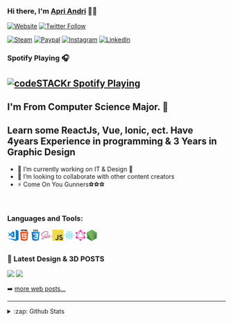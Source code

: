 ### Hi there, I'm [Apri Andri][website] 🦇🦇

[![Website](http://img.shields.io/website?label=APRIANDRI&style=for-the-badge&url=https://www.apriandri.tech)](https://www.apriandri.tech)
[![Twitter Follow](https://img.shields.io/twitter/follow/apriandri27?color=1DA1F2&logo=twitter&style=for-the-badge)](https://twitter.com/intent/follow?original_referer=https%3A%2F%2Fgithub.com%2Fcapriandri27&screen_name=apriandri27)

[![Steam](https://img.shields.io/badge/Steam-%23000000.svg?&style=for-the-badge&logo=steam&logoColor=white)](https://steamcommunity.com/id/apriandri/)
[![Paypal](https://img.shields.io/badge/paypal-%2300457C.svg?&style=for-the-badge&logo=paypal&logoColor=white)](apriandri69@gmail.com)
[![Instagram](https://img.shields.io/badge/instagram-%23E4405F.svg?&style=for-the-badge&logo=instagram&logoColor=white)](https://www.instagram.com/apriandri)
[![LinkedIn](https://img.shields.io/badge/linkedin-%230077B5.svg?&style=for-the-badge&logo=linkedin&logoColor=white)](https://www.linkedin.com/in/apriandri/)



### Spotify Playing 🎧
[<img src="https://now-playing-codestackr.vercel.app/api/spotify-playing" alt="codeSTACKr Spotify Playing" width="350" />](https://open.spotify.com/playlist/42FW4P9QyfqL7OhwiN7lNG)
---

 
## I'm From Computer Science Major. 👑
## Learn some ReactJs, Vue, Ionic, ect. Have 4years Experience in programming & 3 Years in Graphic Design


- 🌱 I’m currently working on IT & Design 👑
- 👯 I’m looking to collaborate with other content creators
- ⚡ Come On You Gunners⚽⚽⚽

<br />

### Languages and Tools:

<img align="left" alt="Visual Studio Code" width="26px" src="https://raw.githubusercontent.com/github/explore/80688e429a7d4ef2fca1e82350fe8e3517d3494d/topics/visual-studio-code/visual-studio-code.png" />
<img align="left" alt="HTML5" width="26px" src="https://raw.githubusercontent.com/github/explore/80688e429a7d4ef2fca1e82350fe8e3517d3494d/topics/html/html.png" />
<img align="left" alt="CSS3" width="26px" src="https://raw.githubusercontent.com/github/explore/80688e429a7d4ef2fca1e82350fe8e3517d3494d/topics/css/css.png" />
<img align="left" alt="Sass" width="26px" src="https://raw.githubusercontent.com/github/explore/80688e429a7d4ef2fca1e82350fe8e3517d3494d/topics/sass/sass.png" />
<img align="left" alt="JavaScript" width="26px" src="https://raw.githubusercontent.com/github/explore/80688e429a7d4ef2fca1e82350fe8e3517d3494d/topics/javascript/javascript.png" />
<img align="left" alt="React" width="26px" src="https://raw.githubusercontent.com/github/explore/80688e429a7d4ef2fca1e82350fe8e3517d3494d/topics/react/react.png" />
<img align="left" alt="GraphQL" width="26px" src="https://raw.githubusercontent.com/github/explore/80688e429a7d4ef2fca1e82350fe8e3517d3494d/topics/graphql/graphql.png" />
<img align="left" alt="Node.js" width="26px" src="https://raw.githubusercontent.com/github/explore/80688e429a7d4ef2fca1e82350fe8e3517d3494d/topics/nodejs/nodejs.png" />

<br />
<br />


### 📕 Latest  Design & 3D POSTS
[<img src="https://cdn.freebiesupply.com/logos/thumbs/2x/behance-3-logo.png" width="150" />](https://www.behance.net/apriandri)
[<img src="https://mir-s3-cdn-cf.behance.net/project_modules/max_1200/892ea137693157.5748bd39ecef6.png" width="150" />](https://www.artstation.com/apriandri)

<!-- BLOG-POST-LIST:START -->

<!-- - [TESLA CYBER TRUCK](https://www.artstation.com/artwork/mDq381)
- [UFO IN YOUR HOUSE](https://www.artstation.com/artwork/QzOlad)
- [UFO V 2](https://www.artstation.com/artwork/A9VgZq) -->


<!-- BLOG-POST-LIST:END -->

➡️ [more web posts...](http://www.apriandri.tech/)

---


<details>
  <summary>:zap: Github Stats</summary>
 [![Top Langs](https://github-readme-stats.vercel.app/api/top-langs/?username=apriandri&layout=compact)](https://github.com/apriandri/github-readme-stats)


  <img align="left" alt="apriandri's Github Stats" src="https://github-readme-stats.codestackr.vercel.app/api?username=apriandri&show_icons=true&hide_border=true" />

</details>

<!-- Copyright by apriandri -->

[website]: https://www.apriandri.tech
[twitter]: https://twitter.com/apriandri27
[instagram]: https://instagram.com/apriandri
[linkedin]: https://www.artstation.com/artwork/QzOlad

[jsplaylist]: https://www.youtube.com/playlist?list=PLkwxH9e_vrALRJKu7wfXby3MKeflhTu6B
[cssplaylist]: https://www.youtube.com/playlist?list=PLkwxH9e_vrALSdvZuEh6gqQdmDoDIoqz4
[reactplaylist]: https://www.youtube.com/playlist?list=PLkwxH9e_vrAK4TdffpxKY3QGyHCpxFcQ0
